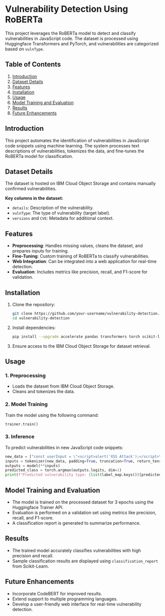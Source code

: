 # Vulnerability Detection Using RoBERTa

This project leverages the RoBERTa model to detect and classify vulnerabilities in JavaScript code. The dataset is processed using Huggingface Transformers and PyTorch, and vulnerabilities are categorized based on `vulnType`.

## Table of Contents

1. [Introduction](#introduction)
2. [Dataset Details](#dataset-details)
3. [Features](#features)
4. [Installation](#installation)
5. [Usage](#usage)
6. [Model Training and Evaluation](#model-training-and-evaluation)
7. [Results](#results)
8. [Future Enhancements](#future-enhancements)

## Introduction

This project automates the identification of vulnerabilities in JavaScript code snippets using machine learning. The system processes text descriptions of vulnerabilities, tokenizes the data, and fine-tunes the RoBERTa model for classification.

## Dataset Details

The dataset is hosted on IBM Cloud Object Storage and contains manually confirmed vulnerabilities.

**Key columns in the dataset:**
- `details`: Description of the vulnerability.
- `vulnType`: The type of vulnerability (target label).
- `versions` and `CVE`: Metadata for additional context.

## Features

- **Preprocessing**: Handles missing values, cleans the dataset, and prepares inputs for training.
- **Fine-Tuning**: Custom training of RoBERTa to classify vulnerabilities.
- **Web Integration**: Can be integrated into a web application for real-time detection.
- **Evaluation**: Includes metrics like precision, recall, and F1-score for validation.

## Installation

1. Clone the repository:
   ```bash
   git clone https://github.com/your-username/vulnerability-detection.git
   cd vulnerability-detection
   ```
2. Install dependencies:
   ```bash
   pip install --upgrade accelerate pandas transformers torch scikit-learn
   ```
3. Ensure access to the IBM Cloud Object Storage for dataset retrieval.

## Usage

### 1. Preprocessing

- Loads the dataset from IBM Cloud Object Storage.
- Cleans and tokenizes the data.

### 2. Model Training

Train the model using the following command:
```python
trainer.train()
```

### 3. Inference

To predict vulnerabilities in new JavaScript code snippets:
```python
new_data = ["const userInput = \"<script>alert('XSS Attack');</script>\"; ..."]
inputs = tokenizer(new_data, padding=True, truncation=True, return_tensors="pt", max_length=128)
outputs = model(**inputs)
predicted_class = torch.argmax(outputs.logits, dim=1)
print(f"Predicted vulnerability type: {list(label_map.keys())[predicted_class]}")
```

## Model Training and Evaluation

- The model is trained on the processed dataset for 3 epochs using the Huggingface Trainer API.
- Evaluation is performed on a validation set using metrics like precision, recall, and F1-score.
- A classification report is generated to summarize performance.

## Results

- The trained model accurately classifies vulnerabilities with high precision and recall.
- Sample classification results are displayed using `classification_report` from Scikit-Learn.

## Future Enhancements

- Incorporate CodeBERT for improved results.
- Extend support to multiple programming languages.
- Develop a user-friendly web interface for real-time vulnerability detection.

